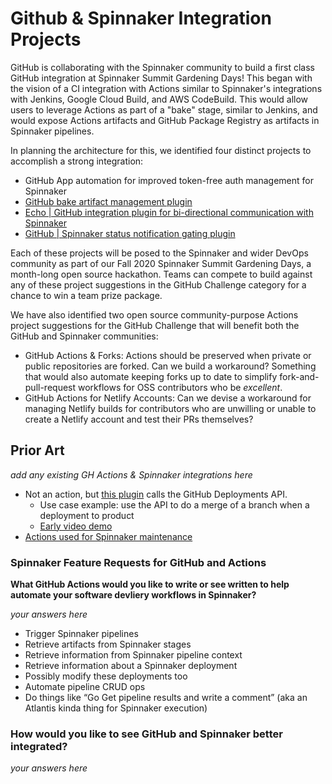 # Github & Spinnaker Integration Projects

GitHub is collaborating with the Spinnaker community to build a first class GitHub integration at Spinnaker Summit Gardening Days! This began with the vision of a CI integration with Actions similar to Spinnaker's integrations with Jenkins, Google Cloud Build, and AWS CodeBuild. This would allow users to leverage Actions as part of a "bake" stage, similar to Jenkins, and would expose Actions artifacts and GitHub Package Registry as artifacts in Spinnaker pipelines. 

In planning the architecture for this, we identified four distinct projects to accomplish a strong integration:

- GitHub App automation for improved token-free auth management for Spinnaker
- [GitHub bake artifact management plugin](https://github.com/spinnaker-hackathon/github-actions/tree/master/github-bake-artifact-plugin)
- [Echo | GitHub integration plugin for bi-directional communication with Spinnaker](https://github.com/spinnaker-hackathon/github-actions/tree/master/github-echo-plugin)
- [GitHub | Spinnaker status notification gating plugin](https://github.com/spinnaker-hackathon/github-actions/blob/master/github-status-gating-plugin)

Each of these projects will be posed to the Spinnaker and wider DevOps community as part of our Fall 2020 Spinnaker Summit Gardening Days, a month-long open source hackathon. Teams can compete to build against any of these project suggestions in the GitHub Challenge category for a chance to win a team prize package. 

We have also identified two open source community-purpose Actions project suggestions for the GitHub Challenge that will benefit both the GitHub and Spinnaker communities:
- GitHub Actions & Forks: Actions should be preserved when private or public repositories are forked. Can we build a workaround? Something that would also automate keeping forks up to date to simplify fork-and-pull-request workflows for OSS contributors who be _excellent_.
- GitHub Actions for Netlify Accounts: Can we devise a workaround for managing Netlify builds for contributors who are unwilling or unable to create a Netlify account and test their PRs themselves? 


## Prior Art
_add any existing GH Actions & Spinnaker integrations here_

- Not an action, but [this plugin](https://github.com/leefaus/echo-github-plugin) calls the GitHub Deployments API. 
  - Use case example: use the API to do a merge of a branch when a deployment to product 
  - [Early video demo](https://youtu.be/2MN-NaOySpo)
- [Actions used for Spinnaker maintenance](https://github.com/spinnaker/scheduled-actions)
  

### Spinnaker Feature Requests for GitHub and Actions

__What GitHub Actions would you like to write or see written to help automate your software devliery workflows in Spinnaker?__

_your answers here_
- Trigger Spinnaker pipelines
- Retrieve artifacts from Spinnaker stages
- Retrieve information from Spinnaker pipeline context
- Retrieve information about a Spinnaker deployment
- Possibly modify these deployments too
- Automate pipeline CRUD ops
- Do things like “Go Get pipeline results and write a comment” (aka an Atlantis kinda thing for Spinnaker execution)

### How would you like to see GitHub and Spinnaker better integrated?
_your answers here_

  
